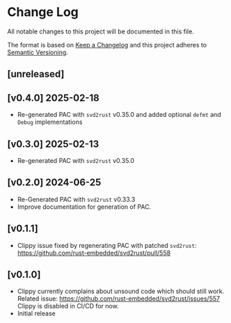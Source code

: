 Change Log
=======

All notable changes to this project will be documented in this file.

The format is based on [Keep a Changelog](http://keepachangelog.com/)
and this project adheres to [Semantic Versioning](http://semver.org/).

## [unreleased]

## [v0.4.0] 2025-02-18

- Re-generated PAC with `svd2rust` v0.35.0 and added optional `defmt` and `Debug` implementations

## [v0.3.0] 2025-02-13

- Re-generated PAC with `svd2rust` v0.35.0

## [v0.2.0] 2024-06-25

- Re-Generated PAC with `svd2rust` v0.33.3
- Improve documentation for generation of PAC.

## [v0.1.1]

- Clippy issue fixed by regenerating PAC with patched `svd2rust`:
  https://github.com/rust-embedded/svd2rust/pull/558

## [v0.1.0]

- Clippy currently complains about unsound code which should still work.
  Related issue: https://github.com/rust-embedded/svd2rust/issues/557
  Clippy is disabled in CI/CD for now.
- Initial release
